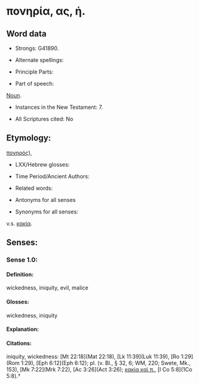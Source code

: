 # πονηρία, ας, ἡ.

<!-- Status: S2=NeedsReview -->
<!-- Lexica used for edits: BDAG, FFM, LN, A-S -->

## Word data

* Strongs: G41890.

* Alternate spellings:



* Principle Parts: 


* Part of speech: 

[Noun](http://ugg.readthedocs.io/en/latest/noun.html).

* Instances in the New Testament: 7.

* All Scriptures cited: No

## Etymology: 

[πονηρός]()),

* LXX/Hebrew glosses: 


* Time Period/Ancient Authors: 


* Related words: 

* Antonyms for all senses

* Synonyms for all senses: 

 v.s. [κακία](../G25490/01.md).

## Senses: 


### Sense  1.0: 

#### Definition: 

wickedness, iniquity, evil, malice

#### Glosses: 

wickedness, iniquity

#### Explanation: 


#### Citations: 

iniquity, wickedness: [Mt 22:18](Mat 22:18), [Lk 11:39](Luk 11:39), [Ro 1:29](Rom 1:29), [Eph 6:12](Eph 6:12); pl. (v. Bl., § 32, 6; WM, 220; Swete, Mk., 153), [Mk 7:22](Mrk 7:22), [Ac 3:26](Act 3:26); [κακία καὶ π.](), [I Co 5:8](1Co 5:8).†